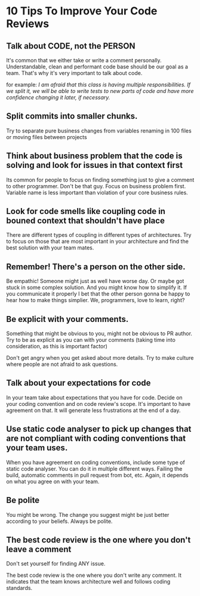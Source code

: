 10 Tips To Improve Your Code Reviews
==========
<!-- more -->
## Talk about CODE, not the PERSON
It's common that we either take or write a comment personally.
Understandable, clean and performant code base should be our goal as a team.
That's why it's very important to talk about code.

for example: *I am afraid that this class is having multiple responsibilities. 
If we split it, we will be able to write tests to new parts of code and have more confidence changing it later, if necessary.*

## Split commits into smaller chunks. 
Try to separate pure business changes from variables renaming in 100 files or moving files between projects

## Think about business problem that the code is solving and look for issues in that context first
Its common for people to focus on finding something just to give a comment to other programmer.
Don't be that guy.
Focus on business problem first.
Variable name is less important than violation of your core business rules.

## Look for code smells like coupling code in bouned context that shouldn't have place
There are different types of coupling in different types of architectures.
Try to focus on those that are most important in your architecture
and find the best solution with your team mates.

## Remember! There's a person on the other side.
Be empathic! Someone might just as well have worse day.
Or maybe got stuck in some complex solution. 
And you might know how to simplify it. If you communicate it properly I bet that the other person gonna be happy to hear how to make things simplier.
We, programmers, love to learn, right?


## Be explicit with your comments.
Something that might be obvious to you, might not be obvious to PR author.
Try to be as explicit as you can with your comments (taking time into consideration, as this is important factor)

Don't get angry when you get asked about more details. Try to make culture where people are not afraid to ask questions.

## Talk about your expectations for code
In your team take about expectations that you have for code.
Decide on your coding convention and on code review's scope. It's important to have agreement on that.
It will generate less frustrations at the end of a day.

## Use static code analyser to pick up changes that are not compliant with coding conventions that your team uses.
When you have agreement on coding conventions, include some type of static code analyser.
You can do it in multiple different ways. Failing the build, automatic comments in pull request from bot, etc.
Again, it depends on what you agree on with your team.

## Be polite
You might be wrong.
The change you suggest might be just better according to your beliefs.
Always be polite.

## The best code review is the one where you don't leave a comment
Don't set yourself for finding ANY issue.

The best code review is the one where you don't write any comment.
It indicates that the team knows architecture well and follows coding standards.